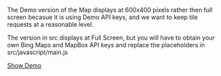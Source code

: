 The Demo version of the Map displays at 600x400 pixels rather then full screen becasue it is using Demo API keys, and we want to keep tile requests at a reasonable level.

The version in src displays at Full Screen, but you will have to obtain your own Bing Maps and MapBox API keys and replace the placeholders in src/javascript/main.js

[Show Demo](https://bertybasset.github.io/SimpleOsMap/demo/container.htm)
